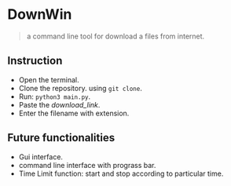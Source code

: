 # DownWin

> a command line tool for download a files from internet.

## Instruction

+ Open the terminal.
+ Clone the repository. using `git clone`.
+ Run: `python3 main.py`.
+ Paste the *download_link*.
+ Enter the filename with extension.

## Future functionalities

+ Gui interface.
+ command line interface with prograss bar.
+ Time Limit function: start and stop according to particular time.